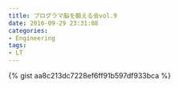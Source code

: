 ```yaml
---
title: プログラマ脳を鍛える会vol.9
date: 2016-09-29 23:31:08
categories:
- Engineering
tags:
- LT
---
```


{% gist aa8c213dc7228ef6ff91b597df933bca %}
